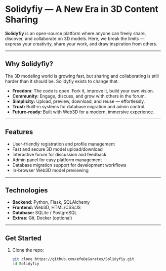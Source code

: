 # Solidyfiy — A New Era in 3D Content Sharing

**Solidyfiy** is an open-source platform where anyone can freely share, discover, and collaborate on 3D models. Here, we break the limits — express your creativity, share your work, and draw inspiration from others.

---

## Why Solidyfiy?

The 3D modeling world is growing fast, but sharing and collaborating is still harder than it should be. Solidyfiy exists to change that.

- **Freedom:** The code is open. Fork it, improve it, build your own vision.
- **Community:** Engage, discuss, and grow with others in the forum.
- **Simplicity:** Upload, preview, download, and reuse — effortlessly.
- **Trust:** Built-in systems for database migration and admin control.
- **Future-ready:** Built with Web3D for a modern, immersive experience.

---

## Features

- User-friendly registration and profile management
- Fast and secure 3D model upload/download
- Interactive forum for discussion and feedback
- Admin panel for easy platform management
- Database migration support for development workflows
- In-browser Web3D model previewing

---

## Technologies

- **Backend:** Python, Flask, SQLAlchemy  
- **Frontend:** Web3D, HTML/CSS/JS  
- **Database:** SQLite / PostgreSQL  
- **Extras:** Git, Docker (optional)

---

## Get Started

1. Clone the repo:
   ```bash
   git clone https://github.com/efeDeGurates/Solidyfiy.git
   cd Solidyfiy
